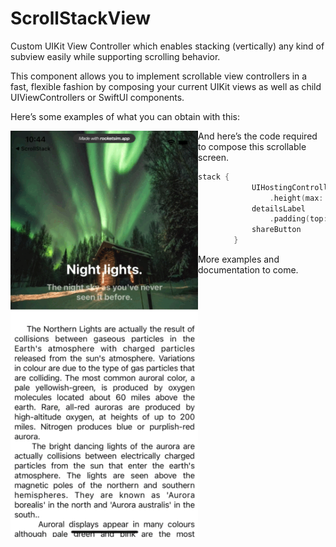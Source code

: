 # ScrollStackView
 Custom UIKit View Controller which enables stacking (vertically) any kind of subview easily while supporting scrolling behavior.

This component allows you to implement scrollable view controllers in a fast, flexible fashion by composing your current UIKit views as well as child UIViewControllers or SwiftUI components.

Here’s some examples of what you can obtain with this:

<img align="left" src="https://github.com/VladIacobIonut/ScrollStackView/blob/main/Assets/scroll_1.gif" width="300"/>

And here’s the code required to compose this scrollable screen.

```swift
stack {
            UIHostingController(rootView: AppStoreHeader())
                .height(max: 400)
            detailsLabel
                .padding(top: 30)
            shareButton
        }
```

More examples and documentation to come.
